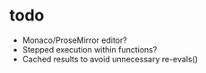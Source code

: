 # todo

* Monaco/ProseMirror editor?
* Stepped execution within functions?
* Cached results to avoid unnecessary re-evals()